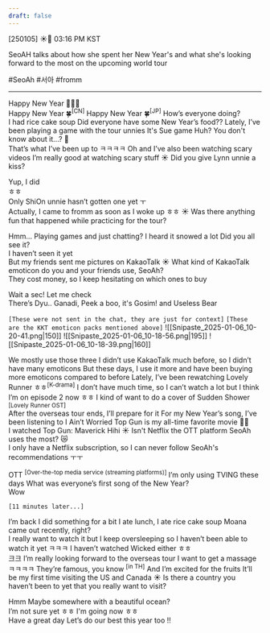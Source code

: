 ```yaml
---
draft: false
---
```

[250105] ☀️💭 03:16 PM KST

SeoAH talks about how she spent her New Year's and what she's looking forward to the most on the upcoming world tour

#SeoAh #서아 #fromm

___
Happy New Year 🤍😆🎉  
Happy New Year 🍀<sup>[CN]</sup>
Happy New Year 🍀<sup>[JP]</sup>
How’s everyone doing?  
I had rice cake soup
Did everyone have some New Year’s food??
Lately, I’ve been playing a game with the tour unnies
It's Sue game
Huh? You don't know about it…? 🥺  
That’s what I’ve been up to ㅋㅋㅋㅋ
Oh and I’ve also been watching scary videos
I’m really good at watching scary stuff
☀️ Did you give Lynn unnie a kiss?

Yup, I did  
ㅎㅎ  
Only ShiOn unnie hasn’t gotten one yet ㅜ  
Actually, I came to fromm as soon as I woke up ㅎㅎ
☀️ Was there anything fun that happened while practicing for the tour?

Hmm... 
Playing games and just chatting?
I heard it snowed a lot
Did you all see it?  
I haven’t seen it yet  
But my friends sent me pictures on KakaoTalk
☀️ What kind of KakaoTalk emoticon do you and your friends use, SeoAh?  
They cost money, so I keep hesitating on which ones to buy

Wait a sec!
Let me check  
There’s Dyu.. Ganadi, Peek a boo, it's Gosim! and Useless Bear  

`[These were not sent in the chat, they are just for context]`
`[These are the KKT emoticon packs mentioned above]`
![[Snipaste_2025-01-06_10-20-41.png|150]] ![[Snipaste_2025-01-06_10-18-56.png|195]] ![[Snipaste_2025-01-06_10-18-39.png|160]]

We mostly use those three
I didn’t use KakaoTalk much before, so I didn’t have many emoticons
But these days, I use it more and have been buying more emoticons compared to before
Lately, I’ve been rewatching Lovely Runner ㅎㅎ<sup>[K-drama]</sup>
I don’t have much time, so I can’t watch a lot 
but I think I’m on episode 2 now ㅎㅎ
I kind of want to do a cover of Sudden Shower <sup>[Lovely Runner OST]</sup>  
After the overseas tour ends, I’ll prepare for it
For my New Year’s song, I’ve been listening to I Ain’t Worried
Top Gun is my all-time favorite movie 🤤🤍  
I watched Top Gun: Maverick
Hihi
☀️ Isn't Netflix the OTT platform SeoAh uses the most? 😿  
I only have a Netflix subscription, so I can never follow SeoAh's recommendations ㅜㅜ

OTT <sup>[Over-the-top media service (streaming platforms)]</sup>
I’m only using TVING these days
What was everyone’s first song of the New Year?  
Wow

`[11 minutes later...]`

I’m back 
I did something for a bit
I ate lunch, I ate rice cake soup 
Moana came out recently, right?  
I really want to watch it but I keep oversleeping
so I haven’t been able to watch it yet ㅋㅋㅋ
I haven’t watched Wicked either ㅎㅎ  
크크
I’m really looking forward to the overseas tour
I want to get a massage ㅋㅋㅋㅋ 
They’re famous, you know <sup>[in TH]</sup>
And I’m excited for the fruits
It’ll be my first time visiting the US and Canada
☀️ Is there a country you haven’t been to yet that you really want to visit?

Hmm
Maybe somewhere with a beautiful ocean?  
I’m not sure yet 
ㅎㅎ
I'm going now ㅎㅎ  
Have a great day 
Let’s do our best this year too !!